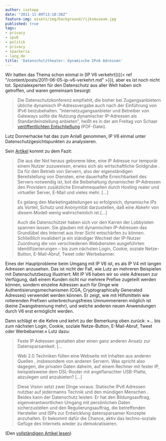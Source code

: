 ```yaml
---
author: isotopp
date: "2011-11-09T13:18:38Z"
feature-img: assets/img/background/rijksmuseum.jpg
published: true
tags:
- privacy
- ipv6
- politik
- privacy
- spackeria
- lang_de
title: 'Datenschutztheater: dynamische IPv6 Adressen'
---
```


Wir hatten das Thema schon einmal in 
[IP V6 verkehrt]({{< ref "/content/posts/2011-06-05-ip-v6-verkehrt.md" >}}),
aber es ist noch nicht tot. Spezialexperten für den Datenschutz aus aller
Welt haben sich getroffen, und waren gemeinsam besorgt:

> Die Datenschutzkonferenz empfiehlt, die bisher bei Zugangsanbietern
> übliche dynamisch IP-Adressvergabe auch nach der Einführung von IPv6
> beizubehalten. "Internetzugangsanbieter und Betreiber von Gateways sollte
> die Nutzung dynamischer IP-Adressen als Standardeinstellung anbieten",
> heißt es in der am Freitag von Schaar 
> [veröffentlichten Entschließung](http://www.bfdi.bund.de/SharedDocs/Publikationen/Entschliessungssammlung/IntDSK/2011InternetIPv6.pdf?__blob=publicationFile)
> (PDF-Datei).

Lutz Donnerhacke hat das zum Anlaß genommen, IP V6 einmal unter
Datenschutzgesichtspunkten zu analysieren.

Sein [Artikel](http://www.iks-jena.de/ger/Blog/IPv6-und-der-Datenschutz)
kommt zu dem Fazit:

>Die aus der Not heraus geborene Idee, eine IP Adresse nur temporär einem
> Nutzer zuzuweisen, erwies sich als wirtschaftliche Goldgrube . Da für den
> Betrieb von Servern, also der eigenständigen Bereitstellung von Diensten,
> eine dauerhafte Erreichbarkeit des Servers notwendig ist, bot die
> Beibehaltung dynamischer IP-Adressen den Providern zusätzliche
> Einnahmequellen durch Hosting  realer und virtueller Server, E-Mail und
> vieles mehr. [...]
>
> Es gelang den Marketingabteilungen so erfolgreich, dynamische IPs als
> Vorteil, Schutz und Anonymität darzustellen, daß eine Abkehr von diesem
> Modell wenig wahrscheinlich ist.[...]
>
> Auch die Datenschützer haben sich vor den Karren der Lobbyisten spannen
> lassen. Sie glauben mit dynamischen IP-Adressen das Grundübel des Internet
> aus ihrer Sicht entschärfen zu können. Schließlich invalidiert ja ein
> ständiger Wechsel der IP-Nutzer Zuordnung die von verschiedenen
> Webdiensten ausgeführten Idenitifizerierungen – bis zum nächsten Login,
> Cookie, soziale Netze-Button, E-Mail-Abruf, Tweet oder Werbebanner.

Eines der Hauptprobleme beim Umgang mit IP V6 ist, es als IP V4 mit langen
Adressen anzusehen. Das ist nicht der Fall, wie Lutz an mehreren Beispielen
mit Datenschutzbezug illustriert: Mit IP V6 haben wir so viele Adressen zur
Verfügung, daß einem Kunden nicht nur mehrere Prefixe zugeteilt werden
können, sondern einzelne Adressen auch für Dinge wie
Authentisierungsmechanismen (CGA, Cryptographically Generated Adresses)
verwendet werden können. Er zeigt, wie mit Hilfsmitteln wie rotierenden
Prefixen unterbrechungsfreies Umnummerieren möglich ist (keine
Zwangstrennung mehr), und welche anderen neuen Anwendungen durch V6 erst
ermöglicht werden.

Dann schlägt er die Kehre und kehrt zu der Bemerkung oben zurück: »... bis
zum nächsten Login, Cookie, soziale Netze-Button, E-Mail-Abruf, Tweet oder
Werbebanner.« Lutz dazu: 

> Feste IP Adressen gestatten aber einen ganz anderen Ansatz zur
> Datensparsamkeit. [...
>
> Web 2.0 Techniken füllen eine Webseite mit Inhalten aus anderen Quellen ,
> insbesondere von anderen Servern. Was spricht also dagegen, die privaten
> Daten daheim, auf einem Rechner mit fester IP, beispielsweise dem
> DSL-Router mit angeflanschter USB-Platte, abzulegen und anzubieten? [...]
>
> Diese Vision setzt zwei Dinge voraus: Statische IPv6 Adressen nutzbar auf
> jedermanns Technik und den mündigen Menschen . Beides kann der Datenschutz
> leisten: Er hat den Bildungsauftrag, eigenverantwortlichen Umgang mit
> persönlichen Daten sicherzustellen und den Regulierungsauftrag, die
> betreffenden Hersteller und ISPs zur Entwicklung datensparsamer Konzepte
> anzuhalten. Er bekommt dafür die Chance, aktiv das techno-soziale Gefüge
> des Internets wieder zu demokratisieren.

(Den [vollständigen Artikel lesen](http://www.iks-jena.de/ger/Blog/IPv6-und-der-Datenschutz))

